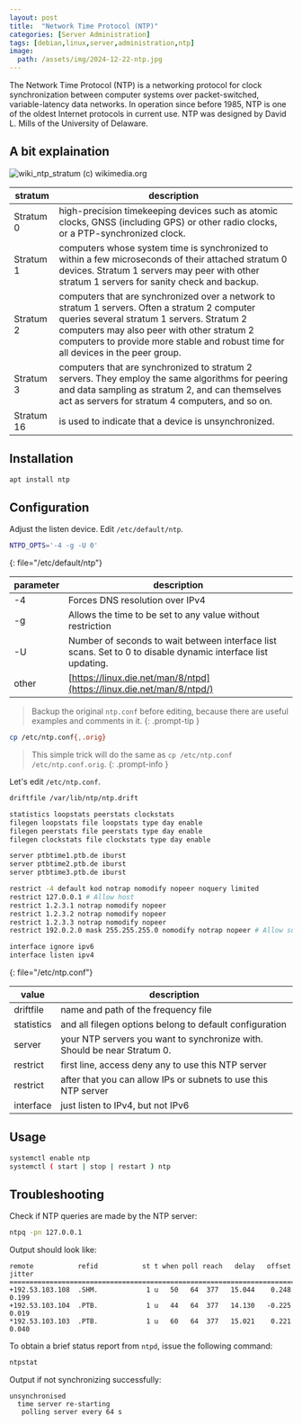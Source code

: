 ```yaml
---
layout: post
title:  "Network Time Protocol (NTP)"
categories: [Server Administration]
tags: [debian,linux,server,administration,ntp]
image:
  path: /assets/img/2024-12-22-ntp.jpg
---
```

The Network Time Protocol (NTP) is a networking protocol for clock synchronization between computer systems over packet-switched, variable-latency data networks. In operation since before 1985, NTP is one of the oldest Internet protocols in current use. NTP was designed by David L. Mills of the University of Delaware.

## A bit explaination
![wiki_ntp_stratum](https://upload.wikimedia.org/wikipedia/commons/c/c9/Network_Time_Protocol_servers_and_clients.svg)
(c) wikimedia.org

| stratum | description |
| --- | --- |
| Stratum 0 | high-precision timekeeping devices such as atomic clocks, GNSS (including GPS) or other radio clocks, or a PTP-synchronized clock. |
| Stratum 1 | computers whose system time is synchronized to within a few microseconds of their attached stratum 0 devices. Stratum 1 servers may peer with other stratum 1 servers for sanity check and backup. |
| Stratum 2 | computers that are synchronized over a network to stratum 1 servers. Often a stratum 2 computer queries several stratum 1 servers. Stratum 2 computers may also peer with other stratum 2 computers to provide more stable and robust time for all devices in the peer group. |
| Stratum 3 | computers that are synchronized to stratum 2 servers. They employ the same algorithms for peering and data sampling as stratum 2, and can themselves act as servers for stratum 4 computers, and so on. |
| Stratum 16 | is used to indicate that a device is unsynchronized. |

## Installation
```bash
apt install ntp 
```

## Configuration
Adjust the listen device. Edit `/etc/default/ntp`.
```bash
NTPD_OPTS='-4 -g -U 0'
```
{: file="/etc/default/ntp"}

| parameter | description |
| --- | --- |
| -4 | Forces DNS resolution over IPv4 |
| -g | Allows the time to be set to any value without restriction |
| -U | Number of seconds to wait between interface list scans. Set to 0 to disable dynamic interface list updating. |
| other | [https://linux.die.net/man/8/ntpd](https://linux.die.net/man/8/ntpd/)

> Backup the original `ntp.conf` before editing, because there are useful examples and comments in it.
{: .prompt-tip }

```bash
cp /etc/ntp.conf{,.orig}
```
> This simple trick will do the same as `cp /etc/ntp.conf /etc/ntp.conf.orig`.
{: .prompt-info }

Let's edit `/etc/ntp.conf`.

```bash
driftfile /var/lib/ntp/ntp.drift

statistics loopstats peerstats clockstats
filegen loopstats file loopstats type day enable
filegen peerstats file peerstats type day enable
filegen clockstats file clockstats type day enable

server ptbtime1.ptb.de iburst
server ptbtime2.ptb.de iburst
server ptbtime3.ptb.de iburst

restrict -4 default kod notrap nomodify nopeer noquery limited
restrict 127.0.0.1 # Allow host
restrict 1.2.3.1 notrap nomodify nopeer
restrict 1.2.3.2 notrap nomodify nopeer
restrict 1.2.3.3 notrap nomodify nopeer
restrict 192.0.2.0 mask 255.255.255.0 nomodify notrap nopeer # Allow subnet

interface ignore ipv6
interface listen ipv4
```
{: file="/etc/ntp.conf"}

| value | description |
| --- | --- |
| driftfile | name and path of the frequency file |
| statistics | and all filegen options belong to default configuration |
| server | your NTP servers you want to synchronize with. Should be near Stratum 0. |
| restrict | first line, access deny any to use this NTP server |
| restrict | after that you can allow IPs or subnets to use this NTP server |
| interface | just listen to IPv4, but not IPv6 |

## Usage
```bash
systemctl enable ntp
systemctl ( start | stop | restart ) ntp
```

## Troubleshooting
Check if NTP queries are made by the NTP server:
```bash
ntpq -pn 127.0.0.1
```

Output should look like:
```terminal
remote           refid           st t when poll reach   delay   offset  jitter
==============================================================================
+192.53.103.108  .SHM.            1 u   50   64  377   15.044    0.248   0.199
+192.53.103.104  .PTB.            1 u   44   64  377   14.130   -0.225   0.019
*192.53.103.103  .PTB.            1 u   60   64  377   15.021    0.221   0.040
```

To obtain a brief status report from `ntpd`, issue the following command: 
```bash
ntpstat
```

Output if not synchronizing successfully:
```terminal
unsynchronised
  time server re-starting
   polling server every 64 s
```
